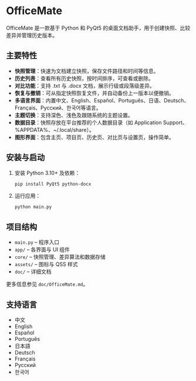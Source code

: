 # OfficeMate

OfficeMate 是一款基于 Python 和 PyQt5 的桌面文档助手，用于创建快照、比较差异并管理历史版本。

## 主要特性

- **快照管理**：快速为文档建立快照，保存文件路径和时间等信息。
- **历史列表**：查看所有历史快照，按时间排序，可查看或删除。
- **对比功能**：支持 .txt 与 .docx 文档，展示行级或段落级差异。
- **恢复与撤销**：可从指定快照恢复文件，并自动备份上一版本以便撤销。
- **多语言界面**：内置中文、English、Español、Português、日语、Deutsch、Français、Русский、한국어等语言。
- **主题切换**：支持深色、浅色及跟随系统的主题设置。
- **数据目录**：快照存放在平台推荐的个人数据目录（如 Application Support、%APPDATA%、~/.local/share）。
- **图形界面**：包含主页、项目页、历史页、对比页与设置页，操作简单。

## 安装与启动

1. 安装 Python 3.10+ 及依赖：
   ```bash
   pip install PyQt5 python-docx
   ```
2. 运行应用：
   ```bash
   python main.py
   ```

## 项目结构

- `main.py` – 程序入口
- `app/` – 各界面与 UI 组件
- `core/` – 快照管理、差异算法和数据存储
- `assets/` – 图标与 QSS 样式
- `doc/` – 详细文档

更多信息参见 `doc/OfficeMate.md`。

## 支持语言

- 中文
- English
- Español
- Português
- 日本語
- Deutsch
- Français
- Русский
- 한국어
